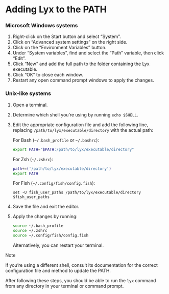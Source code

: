 <!--
SPDX-FileCopyrightText: 2025 Aljebriq <143266740+aljebriq@users.noreply.github.com>

SPDX-License-Identifier: CC-BY-SA-4.0
-->

# Adding Lyx to the PATH

### Microsoft Windows systems

1. Right-click on the Start button and select “System”.
2. Click on “Advanced system settings” on the right side.
3. Click on the “Environment Variables” button.
4. Under “System variables”, find and select the “Path” variable, then click “Edit”.
5. Click “New” and add the full path to the folder containing the Lyx executable.
6. Click “OK” to close each window.
7. Restart any open command prompt windows to apply the changes.

### Unix-like systems

1. Open a terminal.
2. Determine which shell you’re using by running `echo $SHELL`.
3. Edit the appropriate configuration file and add the following line, replacing `/path/to/lyx/executable/directory` with the actual path:

   For Bash (`~/.bash_profile` or `~/.bashrc`):

   ```bash
   export PATH="$PATH:/path/to/lyx/executable/directory"
   ```

   For Zsh (`~/.zshrc`):

   ```zsh
   path+=('/path/to/lyx/executable/directory')
   export PATH
   ```

   For Fish (`~/.config/fish/config.fish`):

   ```fish
   set -U fish_user_paths /path/to/lyx/executable/directory $fish_user_paths
   ```

4. Save the file and exit the editor.
5. Apply the changes by running:

   ```sh
   source ~/.bash_profile
   source ~/.zshrc
   source ~/.config/fish/config.fish
   ```

   Alternatively, you can restart your terminal.

> [!NOTE]
> If you’re using a different shell, consult its documentation for the correct configuration file and method to update the PATH.

After following these steps, you should be able to run the `lyx` command from any directory in your terminal or command prompt.
